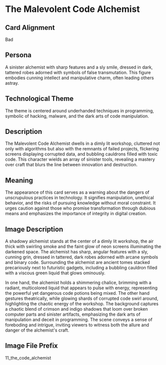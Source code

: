 # The Malevolent Code Alchemist

## Card Alignment
Bad

## Persona
A sinister alchemist with sharp features and a sly smile, dressed in dark, tattered robes adorned with symbols of false transmutation. This figure embodies cunning intellect and manipulative charm, often leading others astray.

## Technological Theme
The theme is centered around underhanded techniques in programming, symbolic of hacking, malware, and the dark arts of code manipulation.

## Description
The Malevolent Code Alchemist dwells in a dimly lit workshop, cluttered not only with algorithms but also with the remnants of failed projects, flickering screens displaying corrupted data, and bubbling cauldrons filled with toxic code. This character wields an array of sinister tools, revealing a mastery over craft that blurs the line between innovation and destruction.

## Meaning
The appearance of this card serves as a warning about the dangers of unscrupulous practices in technology. It signifies manipulation, unethical behavior, and the risks of pursuing knowledge without moral constraint. It urges caution against those who promise transformation through dubious means and emphasizes the importance of integrity in digital creation.

## Image Description
A shadowy alchemist stands at the center of a dimly lit workshop, the air thick with swirling smoke and the faint glow of neon screens illuminating the darkened space. The alchemist has sharp, angular features with a sly, cunning grin, dressed in tattered, dark robes adorned with arcane symbols and binary code. Surrounding the alchemist are ancient tomes stacked precariously next to futuristic gadgets, including a bubbling cauldron filled with a viscous green liquid that glows ominously.

In one hand, the alchemist holds a shimmering chalice, brimming with a radiant, multicolored liquid that appears to pulse with energy, representing the powerful yet dangerous code potions being mixed. The other hand gestures theatrically, while glowing shards of corrupted code swirl around, highlighting the chaotic energy of the workshop. The background captures a chaotic blend of crimson and indigo shadows that loom over broken computer parts and sinister artifacts, emphasizing the dark arts of manipulation and deceit in programming. The scene conveys a sense of foreboding and intrigue, inviting viewers to witness both the allure and danger of the alchemist's craft.

## Image File Prefix
11_the_code_alchemist